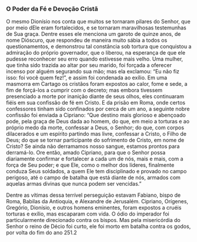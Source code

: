 ### O Poder da Fé e Devoção Cristã 

O mesmo Dionísio nos conta que muitos se tornaram pilares do Senhor, que por meio dEle eram fortalecidos, e se tornaram maravilhosas testemunhas de Sua graça. Dentre esses ele menciona um garoto de quinze anos, de nome Dióscuro, que respondeu de maneira muito sábia a todos os questionamentos, e demonstrou tal constância sob tortura que conquistou a admiração do próprio governador, que o liberou, na esperança de que ele pudesse reconhecer seu erro quando estivesse mais velho. Uma mulher, que tinha sido trazida ao altar por seu marido, foi forçada a oferecer incenso por alguém segurando sua mão; mas ela exclamou: “Eu não fiz isso: foi você quem fez!”, e assim foi condenada ao exílio. Em uma masmorra em Cartago os cristãos foram expostos ao calor, fome e sede, a fim de forçá-los a cumprir com o decreto; mas embora tivessem presenciado a morte por inanição diante de seus olhos, eles continuaram fiéis em sua confissão de fé em Cristo. E da prisão em Roma, onde certos confessores tinham sido confinados por cerca de um ano, a seguinte nobre confissão foi enviada a Cipriano: “Que destino mais glorioso e abençoado pode, pela graça de Deus dada ao homem, do que, em meio a torturas e ao próprio medo da morte, confessar a Deus, o Senhor; do que, com corpos dilacerados e um espírito partindo mas livre, confessar a Cristo, o Filho de Deus; do que se tornar participante do sofrimento de Cristo, em nome de Cristo? Se ainda não derramamos nosso sangue, estamos prontos para derramá-lo. Ore então, amado Cipriano, para que o Senhor possa diariamente confirmar e fortalecer a cada um de nós, mais e mais, com a força de Seu poder; e que Ele, como o melhor dos líderes, finalmente conduza Seus soldados, a quem Ele tem disciplinado e provado no campo perigoso, até o campo de batalha que está diante de nós, armados com aquelas armas divinas que nunca podem ser vencidas.”

Dentre as vítimas dessa terrível perseguição estavam Fabiano, bispo de Roma, Babilas da Antioquia, e Alexandre de Jerusalém. Cipriano, Orígenes, Gregório, Dionísio, e outros homens eminentes, foram expostos a cruéis torturas e exílio, mas escaparam com vida. O ódio do imperador foi particularmente direcionado contra os bispos. Mas pela misericórdia do Senhor o reino de Décio foi curto, ele foi morto em batalha contra os godos, por volta do fim do ano 251.2